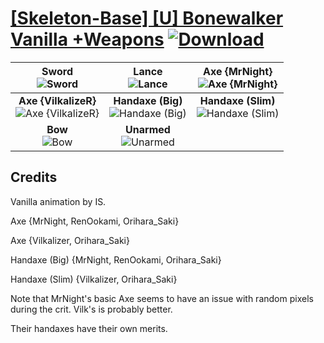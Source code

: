 # [\[Skeleton-Base\] \[U\] Bonewalker Vanilla +Weapons](https://git.io/Jn3mf) [![Download](https://img.shields.io/badge/Download--red?style=social&logo=github)](https://git.io/Jn38k)

| <b>Sword</b><br/><img alt="Sword" src="https://git.io/JnOhm"/> | <b>Lance</b><br/><img alt="Lance" src="https://git.io/JnOhw"/> | <b>Axe {MrNight}</b><br/><img alt="Axe {MrNight}" src="https://git.io/JnOyn"/> |
| :---: | :---: | :---: |
| <b>Axe {VilkalizeR}</b><br/><img alt="Axe {VilkalizeR}" src="https://git.io/JnO97"/> | <b>Handaxe (Big)</b><br/><img alt="Handaxe (Big)" src="https://git.io/JnOwe"/> | <b>Handaxe (Slim)</b><br/><img alt="Handaxe (Slim)" src="https://git.io/JnO9X"/> |
| <b>Bow</b><br/><img alt="Bow" src="https://git.io/JnOVu"/> | <b>Unarmed</b><br/><img alt="Unarmed" src="https://git.io/JnOQp"/> |

## Credits

Vanilla animation by IS.

Axe {MrNight, RenOokami, Orihara_Saki}

Axe {Vilkalizer, Orihara_Saki}

Handaxe (Big) {MrNight, RenOokami, Orihara_Saki}

Handaxe (Slim) {Vilkalizer, Orihara_Saki}

Note that MrNight's basic Axe seems to have an issue with random pixels during the crit. Vilk's is probably better.

Their handaxes have their own merits.

